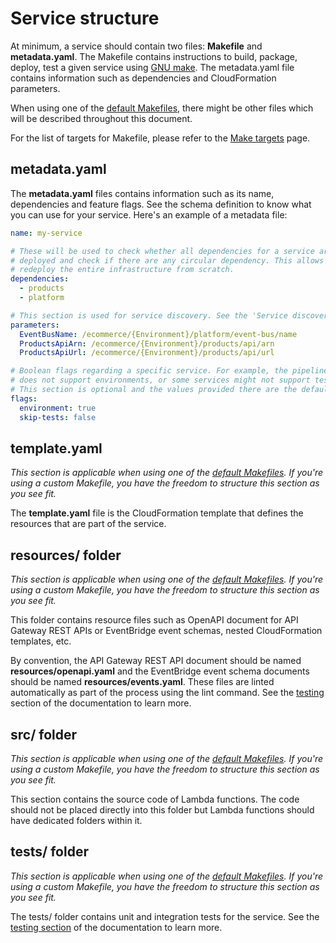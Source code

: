 Service structure
=================

At minimum, a service should contain two files: __Makefile__ and __metadata.yaml__. The Makefile contains instructions to build, package, deploy, test a given service using [GNU make](https://www.gnu.org/software/make/). The metadata.yaml file contains information such as dependencies and CloudFormation parameters.

When using one of the [default Makefiles](../shared/makefiles/), there might be other files which will be described throughout this document.

For the list of targets for Makefile, please refer to the [Make targets](make_targets.md) page.

## metadata.yaml

The __metadata.yaml__ files contains information such as its name, dependencies and feature flags. See the schema definition to know what you can use for your service. Here's an example of a metadata file:

```yaml
name: my-service

# These will be used to check whether all dependencies for a service are
# deployed and check if there are any circular dependency. This allows to
# redeploy the entire infrastructure from scratch.
dependencies:
  - products
  - platform

# This section is used for service discovery. See the 'Service discovery' page in the documentation for more information.
parameters:
  EventBusName: /ecommerce/{Environment}/platform/event-bus/name
  ProductsApiArn: /ecommerce/{Environment}/products/api/arn
  ProductsApiUrl: /ecommerce/{Environment}/products/api/url

# Boolean flags regarding a specific service. For example, the pipeline service
# does not support environments, or some services might not support tests.
# This section is optional and the values provided there are the default values.
flags:
  environment: true
  skip-tests: false
```

## template.yaml

_This section is applicable when using one of the [default Makefiles](../shared/makefiles/). If you're using a custom Makefile, you have the freedom to structure this section as you see fit._

The __template.yaml__ file is the CloudFormation template that defines the resources that are part of the service.

## resources/ folder

_This section is applicable when using one of the [default Makefiles](../shared/makefiles/). If you're using a custom Makefile, you have the freedom to structure this section as you see fit._

This folder contains resource files such as OpenAPI document for API Gateway REST APIs or EventBridge event schemas, nested CloudFormation templates, etc.

By convention, the API Gateway REST API document should be named __resources/openapi.yaml__ and the EventBridge event schema documents should be named __resources/events.yaml__. These files are linted automatically as part of the process using the lint command. See the [testing](testing.md) section of the documentation to learn more.

## src/ folder

_This section is applicable when using one of the [default Makefiles](../shared/makefiles/). If you're using a custom Makefile, you have the freedom to structure this section as you see fit._

This section contains the source code of Lambda functions. The code should not be placed directly into this folder but Lambda functions should have dedicated folders within it.

## tests/ folder

_This section is applicable when using one of the [default Makefiles](../shared/makefiles/). If you're using a custom Makefile, you have the freedom to structure this section as you see fit._

The tests/ folder contains unit and integration tests for the service. See the [testing section](testing.md) of the documentation to learn more.
